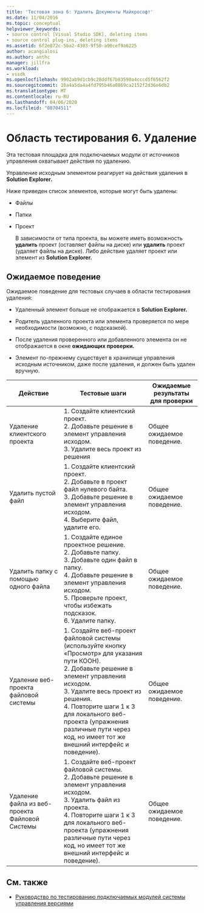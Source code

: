```yaml
---
title: 'Тестовая зона 6: Удалить Документы Майкрософт'
ms.date: 11/04/2016
ms.topic: conceptual
helpviewer_keywords:
- source control [Visual Studio SDK], deleting items
- source control plug-ins, deleting items
ms.assetid: 6f2e872c-5ba2-4303-9f50-a90cef9a6225
author: acangialosi
ms.author: anthc
manager: jillfra
ms.workload:
- vssdk
ms.openlocfilehash: 9902ab9d1cb9c28ddf67b83590a4cccd5f6562f2
ms.sourcegitcommit: 16a4a5da4a4fd795b46a0869ca2152f2d36e6db2
ms.translationtype: MT
ms.contentlocale: ru-RU
ms.lasthandoff: 04/06/2020
ms.locfileid: "80704511"
---
```

# <a name="test-area-6-delete"></a>Область тестирования 6. Удаление
Эта тестовая площадка для подключаемых модули от источников управления охватывает действия по удалению.

 Управление исходным элементом реагирует на действия удаления в **Solution Explorer.**

 Ниже приведен список элементов, которые могут быть удалены:

- Файлы

- Папки

- Проект

  В зависимости от типа проекта, вы можете иметь возможность **удалить** проект (оставляет файлы на диске) или **удалить** проект (удаляет файлы на диске). Либо действие удаляет проект или элемент из **Solution Explorer.**

## <a name="expected-behavior"></a>Ожидаемое поведение
 Ожидаемое поведение для тестовых случаев в области тестирования удаления:

- Удаленный элемент больше не отображается в **Solution Explorer.**

- Родитель удаленного проекта или элемента проверяется по мере необходимости (возможно, с подсказкой).

- После удаления проверенного или добавленного элемента он не отображается в окне **ожидающих проверки.**

- Элемент по-прежнему существует в хранилище управления исходным источником, даже после удаления, и должен быть удален вручную.

|Действие|Тестовые шаги|Ожидаемые результаты для проверки|
|------------|----------------|--------------------------------|
|Удаление клиентского проекта|1. Создайте клиентский проект.<br />2. Добавьте решение в элемент управления исходом.<br />3. Удалите весь проект из решения|Общее ожидаемое поведение.|
|Удалить пустой файл|1. Создайте клиентский проект.<br />2. Добавьте в проект файл нулевого байта.<br />3. Добавьте решение в элемент управления исходом.<br />4. Выберите файл, удалите его.|Общее ожидаемое поведение.|
|Удалить папку с помощью одного файла|1. Создайте единое проектное решение.<br />2. Добавьте папку.<br />3. Добавьте один файл в папку.<br />4. Добавьте решение в элемент управления исходом.<br />5. Проверьте проект, чтобы избежать подсказок.<br />6. Удалите папку.|Общее ожидаемое поведение.|
|Удаление веб-проекта файловой системы|1. Создайте веб-проект файловой системы (используйте кнопку «Просмотр» для указания пути КООН).<br />2. Добавьте решение в элемент управления исходом.<br />3. Удалите весь проект из решения.<br />4. Повторите шаги 1 к 3 для локального веб-проекта (упражнения различные пути через код, но имеет тот же внешний интерфейс и поведение).|Общее ожидаемое поведение.|
|Удаление файла из веб-проекта Файловой Системы|1. Создайте веб-проект файловой системы.<br />2. Добавьте решение в элемент управления исходом.<br />3. Удалить файл из проекта.<br />4. Повторите шаги 1 к 3 для локального веб-проекта (упражнения различные пути через код, но имеет тот же внешний интерфейс и поведение).|Общее ожидаемое поведение.|

## <a name="see-also"></a>См. также
- [Руководство по тестированию подключаемых модулей системы управления версиями](../../extensibility/internals/test-guide-for-source-control-plug-ins.md)
